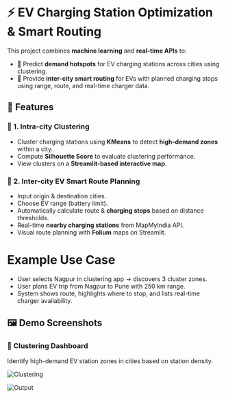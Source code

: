 # ⚡ EV Charging Station Optimization & Smart Routing

This project combines **machine learning** and **real-time APIs** to:
- 📍 Predict **demand hotspots** for EV charging stations across cities using clustering.
- 🚗 Provide **inter-city smart routing** for EVs with planned charging stops using range, route, and real-time charger data.

## 🚦 Features

### 🔋 1. Intra-city Clustering
- Cluster charging stations using **KMeans** to detect **high-demand zones** within a city.
- Compute **Silhouette Score** to evaluate clustering performance.
- View clusters on a **Streamlit-based interactive map**.

### 🚗 2. Inter-city EV Smart Route Planning
- Input origin & destination cities.
- Choose EV range (battery limit).
- Automatically calculate route & **charging stops** based on distance thresholds.
- Real-time **nearby charging stations** from MapMyIndia API.
- Visual route planning with **Folium** maps on Streamlit.

# Example Use Case
- User selects Nagpur in clustering app → discovers 3 cluster zones.
- User plans EV trip from Nagpur to Pune with 250 km range.
- System shows route, highlights where to stop, and lists real-time charger availability.

## 🖼️ Demo Screenshots

### 🔋 Clustering Dashboard
Identify high-demand EV station zones in cities based on station density.

![Clustering](clustering.png)

![Output](output.png)

